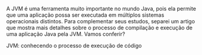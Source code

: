 A JVM é uma ferramenta muito importante no mundo Java, pois ela permite que uma aplicação possa ser executada em múltiplos sistemas operacionais distintos. Para complementar seus estudos, separei um artigo que mostra mais detalhes sobre o processo de compilação e execução de uma aplicação Java pela JVM. Vamos conferir?

JVM: conhecendo o processo de execução de código
